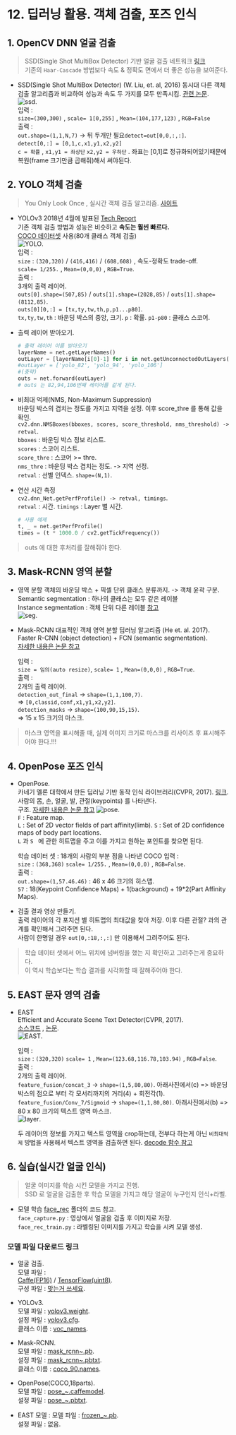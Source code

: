 ﻿# 12. 딥러닝 활용. 객체 검출, 포즈 인식

## 1. OpenCV DNN 얼굴 검출
>SSD(Single Shot MultiBox Detector) 기반 얼굴 검출 네트워크 [링크](https://github.com/opencv/opencv/tree/master/samples/dnn/face_detector)  
> 기존의 `Haar-Cascade` 방법보다 속도 & 정확도 면에서 더 좋은 성능을 보여준다.  

* SSD(Single Shot MultiBox Detector) (W. Liu, et. al, 2016)
	동시대 다른 객체 검출 알고리즘과 비교하여 성능과 속도 두 가지를 모두 만족시킴. [관련 논문](https://arxiv.org/pdf/1512.02325.pdf).  
	![ssd](./image/ssd.png).  
	입력 :  
	`size=(300,300)` , `scale= 1[0,255]` , `Mean=(104,177,123)` , `RGB=False`  
	출력 :  
	`out.shape=(1,1,N,7)` -> 뒤 두개만 필요`detect=out[0,0,:,:]`.  
	`detect[0,:] = [0,1,c,x1,y1,x2,y2]`  
	`c = 확률` , `x1,y1 = 좌상단` `x2,y2 = 우하단` . 좌표는 [0,1]로 정규화되어있기때문에 복원(frame 크기만큼 곱해줘)해서 써야된다.  
	 
## 2. YOLO 객체 검출
> You Only Look Once , 실시간 객체 검출 알고리즘. [사이트](https://pjreddie.com/darknet/yolo)

* YOLOv3 
	2018년 4월에 발표된 [Tech Report](https://pjreddie.com/darknet/yolo/)  
	기존 객체 검출 방법과 성능은 비슷하고 **속도는 훨씬 빠르다.**  
	[COCO 데이터셋](https://cocodataset.org) 사용(80개 클래스 객체 검출)  
	![YOLO](./image/YOLO.png).  
	입력 :  
	`size` : `(320,320)` / `(416,416)` / `(608,608)` , 속도-정확도 trade-off.  
	`scale= 1/255.` , `Mean=(0,0,0)` , `RGB=True`.  
	출력 :  
	3개의 출력 레이어.  
	`outs[0].shape=(507,85)` / `outs[1].shape=(2028,85)` / `outs[1].shape=(8112,85)`.  
	`outs[0][0,:] = [tx,ty,tw,th,p,p1...p80]`.  
	`tx,ty,tw,th` : 바운딩 박스의 중앙, 크기. `p` : 확률.  `p1-p80` : 클래스 스코어.  
	 

* 출력 레이어 받아오기.
	```python
	# 출력 레이어 이름 받아오기
	layerName = net.getLayerNames()
	outLayer = [layerName[i[0]-1] for i in net.getUnconnectedOutLayers()]
	#outLayer = ['yolo_82', 'yolo_94', 'yolo_106']
	#(중략)
	outs = net.forward(outLayer)
	# outs 는 82,94,106번째 레이어를 같게 된다.
	```
* 비최대 억제(NMS, Non-Maximum Suppression)  
	바운딩 박스의 겹치는 정도를 가지고 지역을 설정. 이후 score_thre 를 통해 값을 확인.  
	`cv2.dnn.NMSBoxes(bboxes, scores, score_threshold, nms_threshold) -> retval`.  
	`bboxes` : 바운딩 박스 정보 리스트.  
	`scores` : 스코어 리스트.  
	`score_thre` : 스코어 >= thre.  
	`nms_thre` : 바운딩 박스 겹치는 정도.  -> 지역 선정.  
	`retval` : 선별 인덱스. `shape=(N,1)`.  

* 연산 시간 측정  
	`cv2.dnn_Net.getPerfProfile() -> retval, timings`.  
	`retval` : 시간.
	`timings` : Layer 별 시간.
	```python
	# 사용 예제
	t, _ = net.getPerfProfile()
	times = (t * 1000.0 / cv2.getTickFrequency()) 
	```
> outs 에 대한 후처리를 잘해줘야 한다.  

## 3. Mask-RCNN 영역 분할

* 영역 분할
	객체의 바운딩 박스 + 픽셀 단위 클래스 분류까지. -> 객체 윤곽 구분.  
	Semantic segmentation : 하나의 클래스는 모두 같은 레이블  
	Instance segmentation : 객체 단위 다른 레이블 [참고](https://medium.com/zylapp/review-of-deep-learning-algorithms-for-object-detection-c1f3d437b852)  
	![seg](./image/seg.png).  

* Mask-RCNN
	대표적인 객체 영역 분할 딥러닝 알고리즘 (He et. al. 2017).  
	Faster R-CNN (object detection) + FCN (semantic segmentation).  
	[자세한 내용은 논문 참고](https://arxiv.org/pdf/1703.06870.pdf)  

	입력 :  
	`size = 임의(auto resize)`, `scale= 1` , `Mean=(0,0,0)` , `RGB=True`.  
	출력 :  
	2개의 출력 레이어.  
	`detection_out_final` -> `shape=(1,1,100,7)`.  
	=> `[0,classid,conf,x1,y1,x2,y2]`.  
	`detection_masks` -> `shape=(100,90,15,15)`.  
	=> 15 x 15 크기의 마스크.  

> 마스크 영역을 표시해줄 때, 실제 이미지 크기로 마스크를 리사이즈 후 표시해주어야 한다.!!!

## 4. OpenPose 포즈 인식

* OpenPose.  
	카네기 멜론 대학에서 만든 딥러닝 기반 동작 인식 라이브러리(CVPR, 2017). [링크](https://github.com/CMU-Perceptual-Computing-Lab/openpose).  
	사람의 몸, 손, 얼굴, 발, 관절(keypoints) 를 나타낸다.  
	구조. [자세한 내용은 논문 참고](https://arxiv.org/pdf/1812.08008.pdf)
	![pose](./image/pose.png).  
	`F` : Feature map.  
	`L` : Set of 2D vector fields of part affinity(limb). 
	`S` : Set of 2D confidence maps of body part locations.  
	`L` 과 `S ` 에 관한 히트맵을 주고 이를 가지고 원하는 포인트를 찾으면 된다.  
		
	학습 데이터 셋 : 18개의 사람의 부분 점을 나타낸 COCO
	입력 :  
	`size` : `(368,368)` `scale= 1/255.` , `Mean=(0,0,0)` , `RGB=False`.  
	출력 :   
	`out.shape=(1,57.46.46)` : 46 x 46 크기의 히스맵.  
	`57` : 18(Keypoint Confidence Maps) + 1(background) + 19*2(Part Affinity Maps).  

* 검출 결과 영상 만들기.  
	출력 레이어의 각 포지션 별 히트맵의 최대값을 찾아 저장.  이후 다른 관절? 과의 관계를 확인해서 그려주면 된다.  
	사람이 한명일 경우 `out[0,:18,:,:]` 만 이용해서 그려주어도 된다.  

> 학습 데이터 셋에서 어느 위치에 넘버링을 했는 지 확인하고 그려주는게 중요하다.  
> 이 역시 학습보다는 학습 결과를 시각화할 때 잘해주어야 한다.  

## 5. EAST 문자 영역 검출

*  EAST  
	Efficient and Accurate Scene Text Detector(CVPR, 2017).  
	[소스코드](https://github.com/argman/EAST) , [논문](https://arxiv.org/abs/1704.03155v2).  
	![EAST](./image/EAST.png).  
	
	입력 :  
	`size` : `(320,320)` `scale= 1` , `Mean=(123.68,116.78,103.94)` , `RGB=False`.  
	출력 :  
	2개의 출력 레이어.  
		`feature_fusion/concat_3` -> `shape=(1,5,80,80)`.  아래사진에서(c)
	=> 바운딩 박스의 점으로 부터 각 모서리까지의 거리(4) + 회전각(1).   
	`feature_fusion/Conv_7/Sigmoid` -> `shape=(1,1,80,80)`. 아래사진에서(b)
	=> 80 x 80 크기의 텍스트 영역 마스크.  
	![layer](./image/layer.png).  
	
	두 레이어의 정보를 가지고  텍스트 영역을 crop하는데, 전부다 하는게 아닌 `비최대억제` 방법을 사용해서  텍스트 영역을 검출하면 된다.  [decode 함수 참고](./5_east.py)

## 6. 실습(실시간 얼굴 인식)
> 얼굴 이미지를 학습 시킨 모델을 가지고 진행.  
> SSD 로 얼굴을 검출한 후 학습 모델을 가지고 해당 얼굴이 누구인지 인식+라벨.  

* 모델 학습 
	[face_rec](./face_rec) 폴더의 코드 참고.  
	`face_capture.py` :  영상에서 얼굴을 검출 후 이미지로 저장.  
	`face_rec_train.py` : 라벨링된 이미지를 가지고 학습을 시켜 모델 생성.  


### 모델 파일 다운로드 링크

* 얼굴 검출.  
	모델 파일 :   
	[Caffe(FP16)](https://raw.githubusercontent.com/opencv/opencv_3rdparty/dnn_samples_face_detector_20180205_fp16/res10_300x300_ssd_iter_140000_fp16.caffemodel) / [TensorFlow(uint8)](https://raw.githubusercontent.com/opencv/opencv_3rdparty/dnn_samples_face_detector_20180220_uint8/opencv_face_detector_uint8.pb).  
	구성 파일 : [맞는거 쓰세요](https://github.com/opencv/opencv/tree/master/samples/dnn/face_detector).  

* YOLOv3.  
	모델 파일 : [yolov3.weight](https://pjreddie.com/media/files/yolov3.weights).  
	설정 파일 : [yolov3.cfg](https://github.com/pjreddie/darknet/blob/master/cfg/yolov3.cfg).  
	클래스 이름 : [voc_names](https://github.com/pjreddie/darknet/blob/master/data/voc.names).  

* Mask-RCNN.  
	모델 파일 : [mask_rcnn~.pb](http://download.tensorflow.org/models/object_detection/mask_rcnn_inception_v2_coco_2018_01_28.tar.gz).  
	설정 파일 : [mask_rcnn~.pbtxt](https://github.com/opencv/opencv_extra/blob/master/testdata/dnn/mask_rcnn_inception_v2_coco_2018_01_28.pbtxt).  
	클래스 이름 : [coco_90.names](https://github.com/amikelive/coco-labels).  

* OpenPose(COCO,18parts).  
	모델 파일 : [pose_~.caffemodel](http://posefs1.perception.cs.cmu.edu/OpenPose/models/pose/coco/pose_iter_440000.caffemodel).  
	설정 파일 : [pose_~.pbtxt](https://github.com/CMU-Perceptual-Computing-Lab/openpose/blob/master/models/pose/coco/pose_deploy_linevec.prototxt).  

* EAST 모델 :
	모델 파일 : [frozen_~.pb](https://www.dropbox.com/s/r2ingd0l3zt8hxs/frozen_east_text_detection.tar.gz?dl=1).  
	설정 파일 : 없음.  
